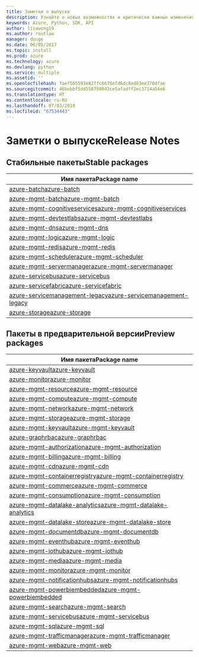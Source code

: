 ```yaml
---
title: Заметки о выпуске
description: Узнайте о новых возможностях и критически важных изменениях в библиотеках управления Azure для Python.
keywords: Azure, Python, SDK, API
author: lisawong19
ms.author: routlaw
manager: douge
ms.date: 06/05/2017
ms.topic: install
ms.prod: azure
ms.technology: azure
ms.devlang: python
ms.service: multiple
ms.assetid: ''
ms.openlocfilehash: faef505593e82ffc6676efd6dc8ed83ee3784fae
ms.sourcegitcommit: 46bebbf5dd558750043ce5afadff2ec3714a54e6
ms.translationtype: HT
ms.contentlocale: ru-RU
ms.lasthandoff: 07/03/2019
ms.locfileid: "67534443"
---
```

# <a name="release-notes"></a><span data-ttu-id="2071b-104">Заметки о выпуске</span><span class="sxs-lookup"><span data-stu-id="2071b-104">Release Notes</span></span>

## <a name="stable-packages"></a><span data-ttu-id="2071b-105">Стабильные пакеты</span><span class="sxs-lookup"><span data-stu-id="2071b-105">Stable packages</span></span>

| <span data-ttu-id="2071b-106">Имя пакета</span><span class="sxs-lookup"><span data-stu-id="2071b-106">Package name</span></span> |
|--------------|
|[<span data-ttu-id="2071b-107">azure-batch</span><span class="sxs-lookup"><span data-stu-id="2071b-107">azure-batch</span></span>](https://pypi.org/project/azure-batch/#history)  |   
|[<span data-ttu-id="2071b-108">azure-mgmt-batch</span><span class="sxs-lookup"><span data-stu-id="2071b-108">azure-mgmt-batch</span></span>](https://pypi.org/project/azure-mgmt-batch/#history)|
|[<span data-ttu-id="2071b-109">azure-mgmt-cognitiveservices</span><span class="sxs-lookup"><span data-stu-id="2071b-109">azure-mgmt-cognitiveservices</span></span>](https://pypi.org/project/azure-mgmt-cognitiveservices/#history)|    
|[<span data-ttu-id="2071b-110">azure-mgmt-devtestlabs</span><span class="sxs-lookup"><span data-stu-id="2071b-110">azure-mgmt-devtestlabs</span></span>](https://pypi.org/project/azure-mgmt-devtestlabs/#history)|    
|[<span data-ttu-id="2071b-111">azure-mgmt-dns</span><span class="sxs-lookup"><span data-stu-id="2071b-111">azure-mgmt-dns</span></span>](https://pypi.org/project/azure-mgmt-dns/#history) |
|[<span data-ttu-id="2071b-112">azure-mgmt-logic</span><span class="sxs-lookup"><span data-stu-id="2071b-112">azure-mgmt-logic</span></span>](https://pypi.org/project/azure-mgmt-logic/#history)|
|[<span data-ttu-id="2071b-113">azure-mgmt-redis</span><span class="sxs-lookup"><span data-stu-id="2071b-113">azure-mgmt-redis</span></span>](https://pypi.org/project/azure-mgmt-redis/#history)|
|[<span data-ttu-id="2071b-114">azure-mgmt-scheduler</span><span class="sxs-lookup"><span data-stu-id="2071b-114">azure-mgmt-scheduler</span></span>](https://pypi.org/project/azure-mgmt-scheduler/#history)|    
|[<span data-ttu-id="2071b-115">azure-mgmt-servermanager</span><span class="sxs-lookup"><span data-stu-id="2071b-115">azure-mgmt-servermanager</span></span>](https://pypi.org/project/azure-mgmt-servermanager/#history)|    
|[<span data-ttu-id="2071b-116">azure-servicebus</span><span class="sxs-lookup"><span data-stu-id="2071b-116">azure-servicebus</span></span>](https://pypi.org/project/azure-mgmt-servicebus/#history)|   
|[<span data-ttu-id="2071b-117">azure-servicefabric</span><span class="sxs-lookup"><span data-stu-id="2071b-117">azure-servicefabric</span></span>](https://pypi.org/project/azure-servicefabric/#history)|  
|[<span data-ttu-id="2071b-118">azure-servicemanagement-legacy</span><span class="sxs-lookup"><span data-stu-id="2071b-118">azure-servicemanagement-legacy</span></span>](https://pypi.org/project/azure-servicemanagement-legacy/#history)|    
|[<span data-ttu-id="2071b-119">azure-storage</span><span class="sxs-lookup"><span data-stu-id="2071b-119">azure-storage</span></span>](https://pypi.org/project/azure-storage/#history)|  

## <a name="preview-packages"></a><span data-ttu-id="2071b-120">Пакеты в предварительной версии</span><span class="sxs-lookup"><span data-stu-id="2071b-120">Preview packages</span></span>

|                                           <span data-ttu-id="2071b-121">Имя пакета</span><span class="sxs-lookup"><span data-stu-id="2071b-121">Package name</span></span>                                           |
|--------------------------------------------------------------------------------------------------|
|                [<span data-ttu-id="2071b-122">azure-keyvault</span><span class="sxs-lookup"><span data-stu-id="2071b-122">azure-keyvault</span></span>](https://pypi.org/project/azure-keyvault/#history)                |
|                 [<span data-ttu-id="2071b-123">azure-monitor</span><span class="sxs-lookup"><span data-stu-id="2071b-123">azure-monitor</span></span>](https://pypi.org/project/azure-monitor/#history)                 |
|           [<span data-ttu-id="2071b-124">azure-mgmt-resource</span><span class="sxs-lookup"><span data-stu-id="2071b-124">azure-mgmt-resource</span></span>](https://pypi.org/project/azure-mgmt-resource/#history)           |
|            [<span data-ttu-id="2071b-125">azure-mgmt-compute</span><span class="sxs-lookup"><span data-stu-id="2071b-125">azure-mgmt-compute</span></span>](https://pypi.org/project/azure-mgmt-compute/#history)            |
|            [<span data-ttu-id="2071b-126">azure-mgmt-network</span><span class="sxs-lookup"><span data-stu-id="2071b-126">azure-mgmt-network</span></span>](https://pypi.org/project/azure-mgmt-network/#history)            |
|            [<span data-ttu-id="2071b-127">azure-mgmt-storage</span><span class="sxs-lookup"><span data-stu-id="2071b-127">azure-mgmt-storage</span></span>](https://pypi.org/project/azure-mgmt-storage/#history)            |
|           [<span data-ttu-id="2071b-128">azure-mgmt-keyvault</span><span class="sxs-lookup"><span data-stu-id="2071b-128">azure-mgmt-keyvault</span></span>](https://pypi.org/project/azure-mgmt-keyvault/#history)           |
|               [<span data-ttu-id="2071b-129">azure-graphrbac</span><span class="sxs-lookup"><span data-stu-id="2071b-129">azure-graphrbac</span></span>](https://pypi.org/project/azure-graphrbac/#history)               |
|      [<span data-ttu-id="2071b-130">azure-mgmt-authorization</span><span class="sxs-lookup"><span data-stu-id="2071b-130">azure-mgmt-authorization</span></span>](https://pypi.org/project/azure-mgmt-authorization/#history)      |
|            [<span data-ttu-id="2071b-131">azure-mgmt-billing</span><span class="sxs-lookup"><span data-stu-id="2071b-131">azure-mgmt-billing</span></span>](https://pypi.org/project/azure-mgmt-billing/#history)            |
|                [<span data-ttu-id="2071b-132">azure-mgmt-cdn</span><span class="sxs-lookup"><span data-stu-id="2071b-132">azure-mgmt-cdn</span></span>](https://pypi.org/project/azure-mgmt-cdn/#history)                |
|  [<span data-ttu-id="2071b-133">azure-mgmt-containerregistry</span><span class="sxs-lookup"><span data-stu-id="2071b-133">azure-mgmt-containerregistry</span></span>](https://pypi.org/project/azure-mgmt-containerregistry/#history)  |
|           [<span data-ttu-id="2071b-134">azure-mgmt-commerce</span><span class="sxs-lookup"><span data-stu-id="2071b-134">azure-mgmt-commerce</span></span>](https://pypi.org/project/azure-mgmt-commerce/#history)           |
|        [<span data-ttu-id="2071b-135">azure-mgmt-consumption</span><span class="sxs-lookup"><span data-stu-id="2071b-135">azure-mgmt-consumption</span></span>](https://pypi.org/project/azure-mgmt-consumption/#history)        |
| [<span data-ttu-id="2071b-136">azure-mgmt-datalake-analytics</span><span class="sxs-lookup"><span data-stu-id="2071b-136">azure-mgmt-datalake-analytics</span></span>](https://pypi.org/project/azure-mgmt-datalake-analytics/#history) |
|     [<span data-ttu-id="2071b-137">azure-mgmt-datalake-store</span><span class="sxs-lookup"><span data-stu-id="2071b-137">azure-mgmt-datalake-store</span></span>](https://pypi.org/project/azure-mgmt-datalake-store/#history)     |
|         [<span data-ttu-id="2071b-138">azure-mgmt-documentdb</span><span class="sxs-lookup"><span data-stu-id="2071b-138">azure-mgmt-documentdb</span></span>](https://pypi.org/project/azure-mgmt-documentdb/#history)         |
|           [<span data-ttu-id="2071b-139">azure-mgmt-eventhub</span><span class="sxs-lookup"><span data-stu-id="2071b-139">azure-mgmt-eventhub</span></span>](https://pypi.org/project/azure-mgmt-eventhub/#history)           |
|             [<span data-ttu-id="2071b-140">azure-mgmt-iothub</span><span class="sxs-lookup"><span data-stu-id="2071b-140">azure-mgmt-iothub</span></span>](https://pypi.org/project/azure-mgmt-iothub/#history)             |
|              [<span data-ttu-id="2071b-141">azure-mgmt-media</span><span class="sxs-lookup"><span data-stu-id="2071b-141">azure-mgmt-media</span></span>](https://pypi.org/project/azure-mgmt-media/#history)              |
|            [<span data-ttu-id="2071b-142">azure-mgmt-monitor</span><span class="sxs-lookup"><span data-stu-id="2071b-142">azure-mgmt-monitor</span></span>](https://pypi.org/project/azure-mgmt-monitor/#history)            |
|   [<span data-ttu-id="2071b-143">azure-mgmt-notificationhubs</span><span class="sxs-lookup"><span data-stu-id="2071b-143">azure-mgmt-notificationhubs</span></span>](https://pypi.org/project/azure-mgmt-notificationhubs/#history)   |
|    [<span data-ttu-id="2071b-144">azure-mgmt-powerbiembedded</span><span class="sxs-lookup"><span data-stu-id="2071b-144">azure-mgmt-powerbiembedded</span></span>](https://pypi.org/project/azure-mgmt-powerbiembedded/#history)    |
|             [<span data-ttu-id="2071b-145">azure-mgmt-search</span><span class="sxs-lookup"><span data-stu-id="2071b-145">azure-mgmt-search</span></span>](https://pypi.org/project/azure-mgmt-search/#history)             |
|         [<span data-ttu-id="2071b-146">azure-mgmt-servicebus</span><span class="sxs-lookup"><span data-stu-id="2071b-146">azure-mgmt-servicebus</span></span>](https://pypi.org/project/azure-mgmt-servicebus/#history)         |
|                [<span data-ttu-id="2071b-147">azure-mgmt-sql</span><span class="sxs-lookup"><span data-stu-id="2071b-147">azure-mgmt-sql</span></span>](https://pypi.org/project/azure-mgmt-sql/#history)                |
|     [<span data-ttu-id="2071b-148">azure-mgmt-trafficmanager</span><span class="sxs-lookup"><span data-stu-id="2071b-148">azure-mgmt-trafficmanager</span></span>](https://pypi.org/project/azure-mgmt-trafficmanager/#history)     |
|                [<span data-ttu-id="2071b-149">azure-mgmt-web</span><span class="sxs-lookup"><span data-stu-id="2071b-149">azure-mgmt-web</span></span>](https://pypi.org/project/azure-mgmt-web/#history)                |

